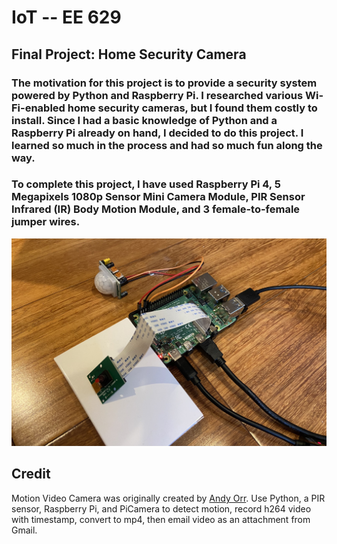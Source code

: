 # IoT -- EE 629

## Final Project: Home Security Camera

###  The motivation for this project is to provide a security system powered by Python and Raspberry Pi. I researched various Wi-Fi-enabled home security cameras, but I found them costly to install. Since I had a basic knowledge of Python and a Raspberry Pi already on hand, I decided to do this project. I learned so much in the process and had so much fun along the way.

### To complete this project, I have used Raspberry Pi 4, 5 Megapixels 1080p Sensor Mini Camera Module, PIR Sensor Infrared (IR) Body Motion Module, and 3 female-to-female jumper wires.

![](images/Project_equipments.jpg)

## Credit

Motion Video Camera was originally created by [Andy Orr](https://gist.github.com/AO8/29e04da9a0410fd672d1e29b65908808#file-motion_video_alert-py).
Use Python, a PIR sensor, Raspberry Pi, and PiCamera to detect motion, record h264 video with timestamp, convert to mp4, then email video as an attachment from Gmail.
